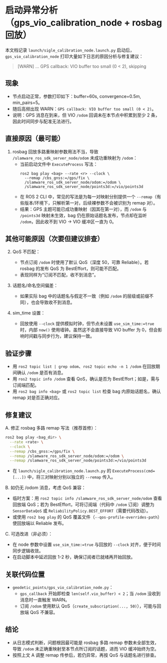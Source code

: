 # 启动异常分析（gps_vio_calibration_node + rosbag 回放）

本文档记录 `launch/sigle_calibration_node.launch.py` 启动后，`gps_vio_calibration_node` 打印大量如下日志的原因分析与修复建议：

> [WARN] ... GPS callback: VIO buffer too small (0 < 2), skipping

## 现象
- 节点启动正常，参数打印如下：buffer=60s, convergence=0.5m, min_pairs=5。
- 随后高频出现 WARN：`GPS callback: VIO buffer too small (0 < 2)`。
- 说明：GPS 消息在到来，但 VIO `/odom` 回调未在本节点中积累到至少 2 条，因此时间同步与配准无法进行。

## 直接原因（最可能）
1) rosbag 回放多路重映射参数用法不当，导致 `/slamware_ros_sdk_server_node/odom` 未成功重映射为 `/odom`：
   - 当前启动文件中 `ExecuteProcess` 写法：
     ```
     ros2 bag play <bag> --rate <r> --clock \
       --remap /cbs_gnss:=/gps/fix \
       /slamware_ros_sdk_server_node/odom:=/odom \
       /slamware_ros_sdk_server_node/points3d:=/vio/points3d
     ```
   - 在 ROS 2 CLI 中，常见的写法是为每一对映射分别提供一个 `--remap`（有些版本/环境下，只解析第一对，后续裸参数不会被识别为 remap 对）。
   - 结果：GPS 主题可能已成功重映射（因其在第一对），而 `/odom` 与 `/points3d` 映射未生效，bag 仍在原始话题名发布，节点却在监听 `/odom`，因此收不到 VIO → VIO 缓冲区一直为 0。

## 其他可能原因（次要但建议排查）
2) QoS 不匹配：
   - 节点订阅 `/odom` 时使用了默认 QoS（深度 50，可靠 Reliable）。若 rosbag 的发布 QoS 为 BestEffort，则可能不匹配。
   - 表现同样为“订阅不匹配，收不到消息”。

3) 话题名/命名空间偏差：
   - 如果实际 bag 中的话题名与假定不一致（例如 `/odom` 的层级或前缀不同），也会导致收不到消息。

4) sim_time 设置：
   - 回放使用 `--clock` 提供模拟时钟，但节点未设置 `use_sim_time:=true` 时，内部 `now()` 使用墙钟。虽然这不会直接导致 VIO buffer 为 0，但会影响时间戳与同步行为，建议保持一致。

## 验证步骤
- 用 `ros2 topic list | grep odom`、`ros2 topic echo -n 1 /odom` 在回放期间确认 `/odom` 是否有消息。
- 用 `ros2 topic info /odom` 查看 QoS，确认是否为 BestEffort；如是，需与订阅端匹配。
- 用 `ros2 bag info <bag>` 或 `ros2 topic list` 检查 bag 内原始话题名，确认 remap 对是否正确对应。

## 修复建议
A. 修正 rosbag 多路 remap 写法（推荐首修）：
```bash
ros2 bag play <bag_dir> \
  --rate <rate> \
  --clock \
  --remap /cbs_gnss:=/gps/fix \
  --remap /slamware_ros_sdk_server_node/odom:=/odom \
  --remap /slamware_ros_sdk_server_node/points3d:=/vio/points3d
```
- 在 `launch/sigle_calibration_node.launch.py` 的 `ExecuteProcess(cmd=[...])` 中，将三对映射分别以独立的 `--remap` 传入。

B. 如仍无 /odom 消息，考虑 QoS 兼容：
- 临时方案：用 `ros2 topic info /slamware_ros_sdk_server_node/odom` 查看回放端 QoS；若为 BestEffort，可将订阅端（代码中 `/odom` 订阅）调整为 `SensorDataQoS` 或 `ReliabilityPolicy.BEST_EFFORT`（需要代码改动）。
- 或使用 `ros2 bag play` 的 QoS 覆盖文件（`--qos-profile-overrides-path`）使回放端以 Reliable 发布。

C. 可选改进（非必须）：
- 在 node 参数中设置 `use_sim_time:=true` 与回放的 `--clock` 对齐，便于时间同步逻辑收敛。
- 在启动脚本中延迟回放 1-2 秒，确保订阅者已就绪再开始回放。

## 关联代码位置
- `geodetic_points/gps_vio_calibration_node.py`：
  - `gps_callback` 开始即检查 `len(self.vio_buffer) < 2`；当 `/odom` 没收到消息时一直触发 WARN。
  - 订阅 `/odom` 使用默认 QoS（`create_subscription(..., 50)`），可能与回放端 QoS 不兼容。

## 结论
- 从日志模式判断，问题根因最可能是 rosbag 多路 remap 参数未全部生效，导致 `/odom` 未正确重映射至本节点所订阅的话题，进而 VIO 缓冲始终为空。
- 按照上文 A 调整 remap 传参后，若仍异常，再按 QoS 与话题名进行排查。
